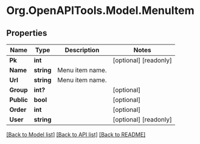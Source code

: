 
# Org.OpenAPITools.Model.MenuItem

## Properties

Name | Type | Description | Notes
------------ | ------------- | ------------- | -------------
**Pk** | **int** |  | [optional] [readonly] 
**Name** | **string** | Menu item name. | 
**Url** | **string** | Menu item name. | 
**Group** | **int?** |  | [optional] 
**Public** | **bool** |  | [optional] 
**Order** | **int** |  | [optional] 
**User** | **string** |  | [optional] [readonly] 

[[Back to Model list]](../README.md#documentation-for-models)
[[Back to API list]](../README.md#documentation-for-api-endpoints)
[[Back to README]](../README.md)

